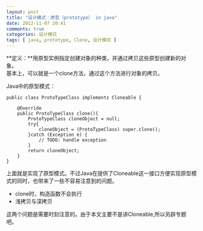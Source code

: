 ```yaml
---
layout: post
title: "设计模式：原型（prototype） in java"
date: 2012-11-07 20:41
comments: true
categories: 设计模式
tags: [ java, prototype, Clone, 设计模式 ]
---
```

**定义：**用原型实例指定创建对象的种类，并通过拷贝这些原型创建新的对象。  
基本上，可以就是一个clone方法，通过这个方法进行对象的拷贝。 

Java中的原型模式：

	public class ProtoTypeClass implements Cloneable {
	
		@Override
		public ProtoTypeClass clone(){
			ProtoTypeClass cloneObject = null;
			try{
				cloneObject = (ProtoTypeClass) super.clone();
			}catch (Exception e) {
				// TODO: handle exception
			}
			return cloneObject;
		}
	}
上面就是实现了原型模式。不过Java在提供了Cloneable这一接口方便实现原型模式的同时，也带来了一些不容易注意到的问题。

* clone时，构造函数不会执行
* 浅拷贝与深拷贝

这两个问题是需要时刻注意的。由于本文主要不是讲Cloneable,所以另辟专题吧。